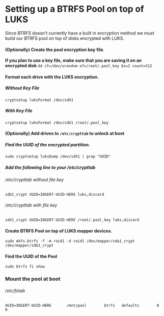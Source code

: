 # Setting up a BTRFS Pool on top of LUKS

Since BTRFS doesn't currently have a built in encryption method we must build our BTRFS pool on top of disks encrypted with LUKS.

#### (Optionally) Create the pool encryption key file.
**If you plan to use a key file, make sure that you are saving it on an encrypted disk**
`dd if=/dev/urandom of=/root/.pool_key bs=2 count=512`

#### Format each drive with the LUKS encryption.
##### Without Key File
`cryptsetup luksFormat /dev/sdX1`

##### With Key File
`cryptsetup luksFormat /dev/sdX1 /root/.pool_key`

#### (Optionally) Add drives to `/etc/crypttab` to unlock at boot
##### Find the UUID of the encrypted partition.
`sudo cryptsetup luksDump /dev/sdX1 | grep "UUID"`

##### Add the following line to your /etc/crypttab
###### /etc/crypttab without file key
`sdb1_crypt UUID=INSERT-UUID-HERE luks,discard`

###### /etc/crypttab with file key
`sdX1_crypt UUID=INSERT-UUID-HERE /root/.pool_key luks,discard`

#### Create BTRFS Pool on top of LUKS mapper devices.
`sudo mkfs.btrfs -f -m raid1 -d raid1 /dev/mapper/sda1_crypt /dev/mapper/sdb1_crypt`

#### Find the UUID of the Pool
`sudo btrfs fi show`

### Mount the pool at boot
###### /etc/fstab
`UUID=INSERT-UUID-HERE       /mnt/pool        btrfs   defaults        0       0`